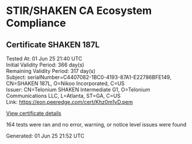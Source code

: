 # STIR/SHAKEN CA Ecosystem Compliance

## Certificate SHAKEN 187L

Tested At: 01 Jun 25 21:40 UTC\
Initial Validity Period: 366 day(s)\
Remaining Validity Period: 317 day(s)\
Subject: serialNumber=C4407082-1BC0-4193-87A1-E22786BFE149, CN=SHAKEN 187L, O=Nikoo Incorporated, C=US\
Issuer: CN=Telonium SHAKEN Intermediate G1, O=Telonium Communications LLC, L=Atlanta, ST=GA, C=US\
Link: https://eon.peeredge.com/cert/Khz0m1yD.pem

[View certificate details](https://x509.io/?cert=MIIDJzCCAs2gAwIBAgIQZkXCWIyGOTVqZnvZvsOyvTAKBggqhkjOPQQDAjB8MQswCQYDVQQGEwJVUzELMAkGA1UECAwCR0ExEDAOBgNVBAcMB0F0bGFudGExJDAiBgNVBAoMG1RlbG9uaXVtIENvbW11bmljYXRpb25zIExMQzEoMCYGA1UEAwwfVGVsb25pdW0gU0hBS0VOIEludGVybWVkaWF0ZSBHMTAeFw0yNTA0MTQxODQzMDlaFw0yNjA0MTQxODQ0MDlaMG8xCzAJBgNVBAYTAlVTMRswGQYDVQQKExJOaWtvbyBJbmNvcnBvcmF0ZWQxFDASBgNVBAMTC1NIQUtFTiAxODdMMS0wKwYDVQQFEyRDNDQwNzA4Mi0xQkMwLTQxOTMtODdBMS1FMjI3ODZCRkUxNDkwWTATBgcqhkjOPQIBBggqhkjOPQMBBwNCAAT0xVdRaUeNXljgAHpv%2B16d8mSXhgzAxvgGVvz8hScL%2FgmdEd5QRD%2BVrYGiqfkqrTdCChWDup4xX57d0fpmaf9Wo4IBPDCCATgwDgYDVR0PAQH%2FBAQDAgeAMAwGA1UdEwEB%2FwQCMAAwHQYDVR0OBBYEFCFeBZksa3Eu%2BLZ156%2FqONWtOvmyMB8GA1UdIwQYMBaAFKoku%2F8UdUB5LYdv6A1Bd8q7zYiwMBcGA1UdIAQQMA4wDAYKYIZIAYb%2FCQEBBDCBpgYDVR0fBIGeMIGbMIGYoDqgOIY2aHR0cHM6Ly9hdXRoZW50aWNhdGUtYXBpLmljb25lY3Rpdi5jb20vZG93bmxvYWQvdjEvY3JsolqkWDBWMRQwEgYDVQQHEwtCcmlkZ2V3YXRlcjELMAkGA1UECBMCTkoxEzARBgNVBAMTClNUSS1QQSBDUkwxCzAJBgNVBAYTAlVTMQ8wDQYDVQQKEwZTVEktUEEwFgYIKwYBBQUHARoECjAIoAYWBDE4N0wwCgYIKoZIzj0EAwIDSAAwRQIgYmypC8IS97VfiRxcU2Iop18Izh0JyyhTGBmd5wxtOvkCIQCkNVQpBPX8yT4JUB0XwgauesxI%2B8yrDPgrJm3cE%2Fdeow%3D%3D)

164 tests were ran and no error, warning, or notice level issues were found


Generated: 01 Jun 25 21:52 UTC